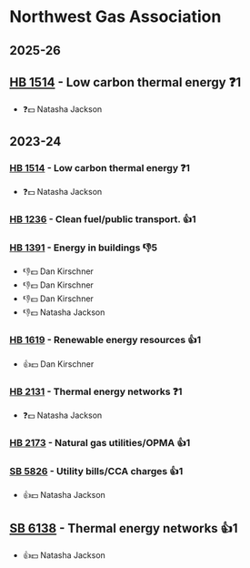 # Northwest Gas Association
## 2025-26

## [HB 1514](/bill/2025-26/hb/1514/) - Low carbon thermal energy   ❓1
* ❓💵 Natasha Jackson

## 2023-24

### [HB 1514](/bill/2023-24/hb/1514/) - Low carbon thermal energy   ❓1
* ❓💵 Natasha Jackson

### [HB 1236](/bill/2023-24/hb/1236/) - Clean fuel/public transport. 👍1  

### [HB 1391](/bill/2023-24/hb/1391/) - Energy in buildings  👎5 
* 👎💵 Dan Kirschner
* 👎💵 Dan Kirschner
* 👎💵 Dan Kirschner
* 👎💵 Natasha Jackson

### [HB 1619](/bill/2023-24/hb/1619/) - Renewable energy resources 👍1  
* 👍💵 Dan Kirschner

### [HB 2131](/bill/2023-24/hb/2131/) - Thermal energy networks   ❓1
* ❓💵 Natasha Jackson

### [HB 2173](/bill/2023-24/hb/2173/) - Natural gas utilities/OPMA 👍1  

### [SB 5826](/bill/2023-24/sb/5826/) - Utility bills/CCA charges 👍1  
* 👍💵 Natasha Jackson

## [SB 6138](/bill/2023-24/sb/6138/) - Thermal energy networks 👍1  
* 👍💵 Natasha Jackson
